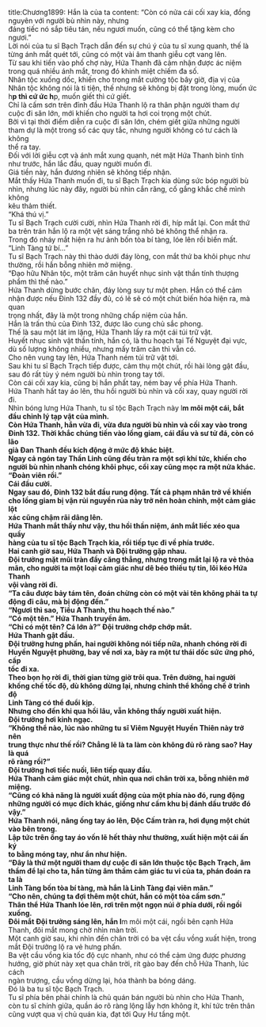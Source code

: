 title:Chương1899: Hắn là của ta
content:
“Còn có nửa cái cối xay kia, đồng nguyên với người bù nhìn này, nhưng<br>đáng tiếc nó sắp tiêu tán, nếu ngươi muốn, cũng có thể tặng kèm cho ngươi.”<br>Lời nói của tu sĩ Bạch Trạch dẫn đến sự chú ý của tu sĩ xung quanh, thế là<br>từng ánh mắt quét tới, cũng có một vài âm thanh giễu cợt vang lên.<br>Từ sau khi tiến vào phố chợ này, Hứa Thanh đã cảm nhận được ác niệm<br>trong quá nhiều ánh mắt, trong đó khinh miệt chiếm đa số.<br>Nhân tộc xuống dốc, khiến cho trong mắt cường tộc bây giờ, địa vị của<br>Nhân tộc không nói là ti tiện, thế nhưng sẽ không bị đặt trong lòng, muốn ức<br>h**p thì cứ ức h**p, muốn giết thì cứ giết.<br>Chỉ là cấm sơn trên đỉnh đầu Hứa Thanh lộ ra thân phận người tham dự<br>cuộc đi săn lớn, mới khiến cho người ta hơi coi trọng một chút.<br>Bởi vì tại thời điểm diễn ra cuộc đi săn lớn, chém giết giữa những người<br>tham dự là một trong số các quy tắc, nhưng người không có tư cách là không<br>thể ra tay.<br>Đối với lời giễu cợt và ánh mắt xung quanh, nét mặt Hứa Thanh bình tĩnh<br>như trước, hắn lắc đầu, quay người muốn đi.<br>Giá tiền này, hắn đương nhiên sẽ không tiếp nhận.<br>Mắt thấy Hứa Thanh muốn đi, tu sĩ Bạch Trạch kia dùng sức bóp người bù<br>nhìn, nhưng lúc này đây, người bù nhìn cắn răng, cố gắng khắc chế mình không<br>kêu thảm thiết.<br>“Khá thú vị.”<br>Tu sĩ Bạch Trạch cười cười, nhìn Hứa Thanh rời đi, híp mắt lại. Con mắt thứ<br>ba trên trán hắn lộ ra một vệt sáng trắng nhỏ bé không thể nhận ra.<br>Trong đó nháy mắt hiện ra hư ảnh bốn tòa bí tàng, lóe lên rồi biến mất.<br>“Linh Tàng tứ bí...”<br>Tu sĩ Bạch Trạch này thì thào dưới đáy lòng, con mắt thứ ba khôi phục như<br>thường, rồi hắn bỗng nhiên mở miệng.<br>“Đạo hữu Nhân tộc, một trăm cân huyết nhục sinh vật thần tính thượng<br>phẩm thì thế nào.”<br>Hứa Thanh dừng bước chân, đáy lòng suy tư một phen. Hắn có thể cảm<br>nhận được nếu Đinh 132 đầy đủ, có lẽ sẽ có một chút biến hóa hiện ra, mà quan<br>trọng nhất, đây là một trong những chấp niệm của hắn.<br>Hắn là trấn thủ của Đinh 132, được lão cung chủ sắc phong.<br>Thế là sau một lát im lặng, Hứa Thanh lấy ra một cái túi trữ vật.<br>Huyết nhục sinh vật thần tính, hắn có, là thu hoạch tại Tế Nguyệt đại vực,<br>dù số lượng không nhiều, nhưng mấy trăm cân thì vẫn có.<br>Cho nên vung tay lên, Hứa Thanh ném túi trữ vật tới.<br>Sau khi tu sĩ Bạch Trạch tiếp được, cảm thụ một chút, rồi hài lòng gật đầu,<br>sau đó rất tùy ý ném người bù nhìn trong tay tới.<br>Còn cái cối xay kia, cũng bị hắn phất tay, ném bay về phía Hứa Thanh.<br>Hứa Thanh hất tay áo lên, thu hồi người bù nhìn và cối xay, quay người rời<br>đi.<br>Nhìn bóng lưng Hứa Thanh, tu sĩ tộc Bạch Trạch này l**m môi một cái, bắt<br>đầu chỉnh lý tạp vật của mình.<br>Còn Hứa Thanh, hắn vừa đi, vừa đưa người bù nhìn và cối xay vào trong<br>Đinh 132. Thời khắc chúng tiến vào lồng giam, cái đầu và sư tử đá, còn có lão<br>già Đan Thanh đều kích động ở mức độ khác biệt.<br>Ngay cả ngón tay Thần Linh cũng đều tràn ra một sợi khí tức, khiến cho<br>người bù nhìn nhanh chóng khôi phục, cối xay cũng mọc ra một nửa khác.<br>“Đoàn viên rồi.”<br>Cái đầu cười.<br>Ngay sau đó, Đinh 132 bắt đầu rung động. Tất cả phạm nhân trở về khiến<br>cho lồng giam bị vận rủi nguyền rủa này trở nên hoàn chỉnh, một cảm giác lột<br>xác cũng chậm rãi dâng lên.<br>Hứa Thanh mắt thấy như vậy, thu hồi thần niệm, ánh mắt liếc xéo qua quầy<br>hàng của tu sĩ tộc Bạch Trạch kia, rồi tiếp tục đi về phía trước.<br>Hai canh giờ sau, Hứa Thanh và Đội trưởng gặp nhau.<br>Đội trưởng mặt mũi tràn đầy căng thẳng, nhưng trong mắt lại lộ ra vẻ thỏa<br>mãn, cho người ta một loại cảm giác như dê béo thiếu tự tin, lôi kéo Hứa Thanh<br>vội vàng rời đi.<br>“Ta câu được bảy tám tên, đoán chừng còn có một vài tên không phải ta tự<br>động đi câu, mà bị động đến.”<br>“Ngươi thì sao, Tiểu A Thanh, thu hoạch thế nào.”<br>“Có một tên.” Hứa Thanh truyền âm.<br>“Chỉ có một tên? Cá lớn à?” Đội trưởng chớp chớp mắt.<br>Hứa Thanh gật đầu.<br>Đội trưởng hưng phấn, hai người không nói tiếp nữa, nhanh chóng rời đi<br>Huyền Nguyệt phường, bay về nơi xa, bày ra một tư thái dốc sức ứng phó, cấp<br>tốc đi xa.<br>Theo bọn họ rời đi, thời gian từng giờ trôi qua. Trên đường, hai người<br>khống chế tốc độ, dù không dừng lại, nhưng chỉnh thể khống chế ở trình độ<br>Linh Tàng có thể đuổi kịp.<br>Nhưng cho đến khi qua hồi lâu, vẫn không thấy người xuất hiện.<br>Đội trưởng hơi kinh ngạc.<br>“Không thể nào, lúc nào những tu sĩ Viêm Nguyệt Huyền Thiên này trở nên<br>trung thực như thế rồi? Chẳng lẽ là ta làm còn không đủ rõ ràng sao? Hay là quá<br>rõ ràng rồi?”<br>Đội trưởng hơi tiếc nuối, liên tiếp quay đầu.<br>Hứa Thanh cảm giác một chút, nhìn qua nơi chân trời xa, bỗng nhiên mở<br>miệng.<br>“Cũng có khả năng là người xuất động của một phía nào đó, rung động<br>những người có mục đích khác, giống như cấm khu bị đánh dấu trước đó vậy.”<br>Hứa Thanh nói, nâng ống tay áo lên, Độc Cấm tràn ra, hơi đụng một chút<br>vào bên trong.<br>Lập tức trên ống tay áo vốn lẽ hết thảy như thường, xuất hiện một cái ấn ký<br>to bằng móng tay, như ẩn như hiện.<br>“Đây là thứ một người tham dự cuộc đi săn lớn thuộc tộc Bạch Trạch, âm<br>thầm để lại cho ta, hắn từng âm thầm cảm giác tu vi của ta, phán đoán ra ta là<br>Linh Tàng bốn tòa bí tàng, mà hắn là Linh Tàng đại viên mãn.”<br>“Cho nên, chúng ta đợi thêm một chút, hắn có một tòa cấm sơn.”<br>Thân thể Hứa Thanh lóe lên, rơi trên một ngọn núi ở phía dưới, rồi ngồi<br>xuống.<br>Đôi mắt Đội trưởng sáng lên, hắn l**m môi một cái, ngồi bên cạnh Hứa<br>Thanh, đôi mắt mong chờ nhìn màn trời.<br>Một canh giờ sau, khi nhìn đến chân trời có ba vệt cầu vồng xuất hiện, trong<br>mắt Đội trưởng lộ ra vẻ hưng phấn.<br>Ba vệt cầu vồng kia tốc độ cực nhanh, như có thể cảm ứng được phương<br>hướng, giờ phút này xẹt qua chân trời, rít gào bay đến chỗ Hứa Thanh, lúc cách<br>ngàn trượng, cầu vồng dừng lại, hóa thành ba bóng dáng.<br>Đó là ba tu sĩ tộc Bạch Trạch.<br>Tu sĩ phía bên phải chính là chủ quán bán người bù nhìn cho Hứa Thanh,<br>còn tu sĩ chính giữa, quần áo rõ ràng lộng lẫy hơn không ít, khí tức trên thân<br>cũng vượt qua vị chủ quán kia, đạt tới Quy Hư tầng một.